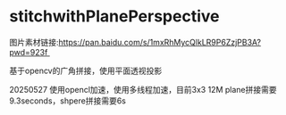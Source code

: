 # stitchwithPlanePerspective
图片素材链接:https://pan.baidu.com/s/1mxRhMycQlkLR9P6ZzjPB3A?pwd=923f 


基于opencv的广角拼接，使用平面透视投影

20250527
使用opencl加速，使用多线程加速，目前3x3 12M plane拼接需要9.3seconds，shpere拼接需要6s